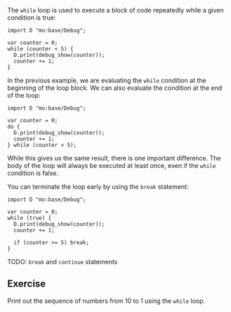 The `while` loop is used to execute a block of code repeatedly while a given condition is true:

```motoko
import D "mo:base/Debug";

var counter = 0;
while (counter < 5) {
  D.print(debug_show(counter));
  counter += 1;
}
```

In the previous example, we are evaluating the `while` condition at the beginning of the loop block.
We can also evaluate the condition at the end of the loop:

```motoko
import D "mo:base/Debug";

var counter = 0;
do {
  D.print(debug_show(counter));
  counter += 1;
} while (counter < 5);
```

While this gives us the same result, there is one important difference. The body of the loop will
always be executed at least once, even if the `while` condition is false.

You can terminate the loop early by using the `break` statement:

```motoko
import D "mo:base/Debug";

var counter = 0;
while (true) {
  D.print(debug_show(counter));
  counter += 1;

  if (counter >= 5) break;
}
```

TODO: `break` and `continue` statements

## Exercise

Print out the sequence of numbers from 10 to 1 using the `while` loop.
